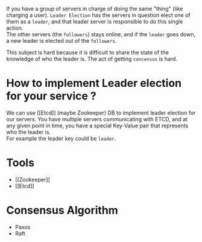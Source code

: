 If you have a group of servers in charge of doing the same "thing" (like charging a user). `Leader Election` has the servers in question elect one of them as a `leader`, and that leader server is responsible to do this single action.  
The other servers (the `followers`) stays online, and if the `leader` goes down, a new leader is elected out of the `followers`.

This subject is hard because it is difficult to share the state of the knowledge of who the leader is. The act of getting `concensus` is hard.

# How to implement Leader election for your service ? 
We can use [[Etcd]]  (maybe Zookeeper) DB to implement leader election for our servers. You have multiple servers communicating with ETCD, and at any given point in time, you have a special Key-Value pair that represents who the leader is.  
For example the leader key could be `leader`. 
# Tools
- [[Zookeeper]]
- [[Etcd]]

# Consensus Algorithm
- Paxos 
- Raft

